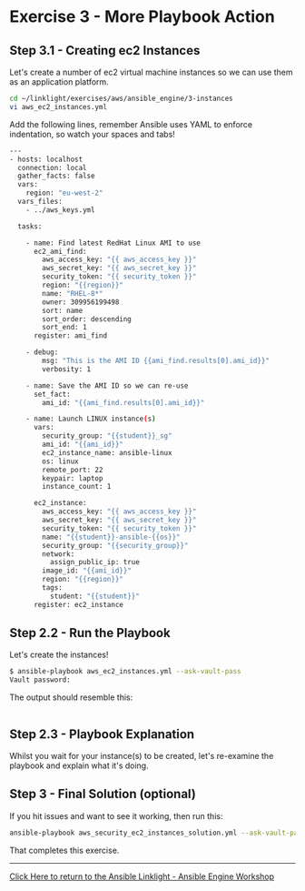 # Exercise 3 - More Playbook Action

## Step 3.1 - Creating ec2 Instances

Let's create a number of ec2 virtual machine instances so we can use them as an application platform.


```bash
cd ~/linklight/exercises/aws/ansible_engine/3-instances
vi aws_ec2_instances.yml
```

Add the following lines, remember Ansible uses YAML to enforce indentation, so watch your spaces and tabs!

```bash
---
- hosts: localhost
  connection: local
  gather_facts: false
  vars:
    region: "eu-west-2"
  vars_files:
    - ../aws_keys.yml

  tasks:

    - name: Find latest RedHat Linux AMI to use
      ec2_ami_find:
        aws_access_key: "{{ aws_access_key }}"
        aws_secret_key: "{{ aws_secret_key }}"
        security_token: "{{ security_token }}"
        region: "{{region}}"
        name: "RHEL-8*"
        owner: 309956199498 
        sort: name
        sort_order: descending
        sort_end: 1
      register: ami_find

    - debug:
        msg: "This is the AMI ID {{ami_find.results[0].ami_id}}"
        verbosity: 1

    - name: Save the AMI ID so we can re-use
      set_fact:
        ami_id: "{{ami_find.results[0].ami_id}}"

    - name: Launch LINUX instance(s)
      vars:
        security_group: "{{student}}_sg"
        ami_id: "{{ami_id}}"
        ec2_instance_name: ansible-linux
        os: linux
        remote_port: 22 
        keypair: laptop
        instance_count: 1

      ec2_instance:
        aws_access_key: "{{ aws_access_key }}"
        aws_secret_key: "{{ aws_secret_key }}"
        security_token: "{{ security_token }}"
        name: "{{student}}-ansible-{{os}}"
        security_group: "{{security_group}}"
        network:
          assign_public_ip: true
        image_id: "{{ami_id}}"
        region: "{{region}}"
        tags:
          student: "{{student}}"
      register: ec2_instance

```

## Step 2.2 - Run the Playbook

Let's create the instances!

```bash
$ ansible-playbook aws_ec2_instances.yml --ask-vault-pass
Vault password:
```

The output should resemble this:

```bash
```

## Step 2.3 - Playbook Explanation

Whilst you wait for your instance(s) to be created, let's re-examine the playbook and explain what it's doing.



## Step 3 - Final Solution (optional)

If you hit issues and want to see it working, then run this:
```bash
ansible-playbook aws_security_ec2_instances_solution.yml --ask-vault-pass
```

That completes this exercise.

---

[Click Here to return to the Ansible Linklight - Ansible Engine Workshop](../../README.md)
